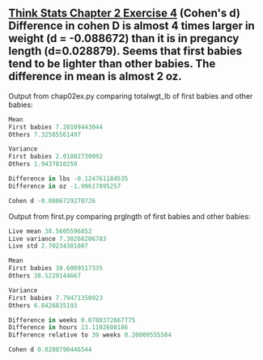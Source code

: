 [Think Stats Chapter 2 Exercise 4](http://greenteapress.com/thinkstats2/html/thinkstats2003.html#toc24) (Cohen's d)
Difference in cohen D is almost 4 times larger in weight (d = -0.088672) than it is in pregancy length (d=0.028879).
Seems that first babies tend to be lighter than other babies. The difference in mean is almost 2 oz.
---
Output from chap02ex.py comparing totalwgt_lb of first babies and other babies:
```python
Mean
First babies 7.20109443044
Others 7.32585561497

Variance
First babies 2.01802730092
Others 1.9437810259

Difference in lbs -0.124761184535
Difference in oz -1.99617895257

Cohen d -0.0886729270726
```

Output from first.py comparing prglngth of first babies and other babies:
```python
Live mean 38.5605596852
Live variance 7.30266206783
Live std 2.70234381007

Mean
First babies 38.6009517335
Others 38.5229144667

Variance
First babies 7.79471350923
Others 6.8426835193

Difference in weeks 0.0780372667775
Difference in hours 13.1102608186
Difference relative to 39 weeks 0.20009555584

Cohen d 0.0288790446544
```
